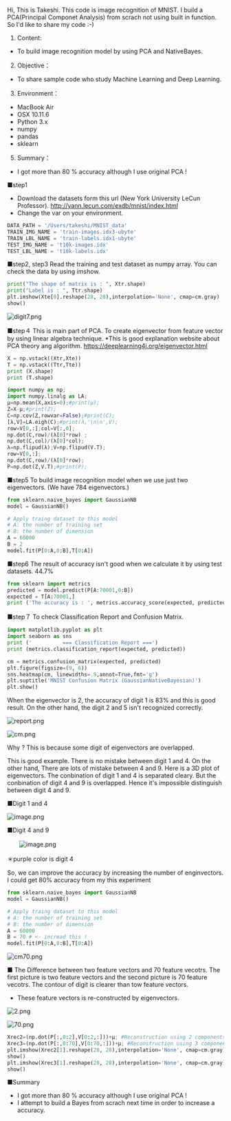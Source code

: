 Hi, This is Takeshi. This code is image recognition of MNIST.
I build a PCA(Principal Componet Analysis) from scrach not using built in function. So I'd like to share my code :-)

1. Content:
- To build image recognition model by using PCA and NativeBayes.

2. Objective：
- To share sample code who study Machine Learning and Deep Learning.

3. Environment：
- MacBook Air
- OSX 10.11.6
- Python 3.x
- numpy
- pandas
- sklearn

5. Summary：
- I got more than 80 % accuracy although I use original PCA !

■step1
- Download the datasets form this url (New York University LeCun Professor).
  http://yann.lecun.com/exdb/mnist/index.html
- Change the var on your environment.

```py
DATA_PATH = '/Users/takeshi/MNIST_data'
TRAIN_IMG_NAME = 'train-images.idx3-ubyte'
TRAIN_LBL_NAME = 'train-labels.idx1-ubyte'
TEST_IMG_NAME = 't10k-images.idx'
TEST_LBL_NAME = 't10k-labels.idx'
```
■step2, step3
Read the training and test dataset as numpy array.
You can check the data by using imshow.

```py
print("The shape of matrix is : ", Xtr.shape)
print("Label is : ", Ttr.shape)
plt.imshow(Xte[0].reshape(28, 28),interpolation='None', cmap=cm.gray)
show()
```
![digit7.png](https://qiita-image-store.s3.amazonaws.com/0/141816/8d03c163-3210-daa6-ac05-a36816262256.png)

■step４
This is main part of PCA. 
To create eigenvector from feature vector by using linear algebra technique.
*This is good explanation website about PCA theory ang algorithm.
 https://deeplearning4j.org/eigenvector.html

```py
X = np.vstack((Xtr,Xte))
T = np.vstack((Ttr,Tte))
print (X.shape)
print (T.shape)

import numpy as np;
import numpy.linalg as LA;
μ=np.mean(X,axis=0);#print(μ);
Z=X-μ;#print(Z);
C=np.cov(Z,rowvar=False);#print(C);
[λ,V]=LA.eigh(C);#print(λ,'\n\n',V);
row=V[0,:];col=V[:,0];
np.dot(C,row)/(λ[0]*row) ;
np.dot(C,col)/(λ[0]*col);
λ=np.flipud(λ);V=np.flipud(V.T);
row=V[0,:];
np.dot(C,row)/(λ[0]*row);
P=np.dot(Z,V.T);#print(P);
```


■step5
To build image recognition model when we use just two eigenvectors.
(We have 784 eigenvectors.)

```py
from sklearn.naive_bayes import GaussianNB
model = GaussianNB()

# Apply traing dataset to this model
# A: the number of training set
# B: the number of dimension
A = 60000
B = 2
model.fit(P[0:A,0:B],T[0:A])
```

■step6
The result of accuracy isn't good when we calculate it by using test datasets.
44.7%

```py
from sklearn import metrics
predicted = model.predict(P[A:70001,0:B])
expected = T[A:70001,]
print ('The accuracy is : ', metrics.accuracy_score(expected, predicted)*100, '%')
```

■step７
To check Classification Report and Confusion Matrix.

```py
import matplotlib.pyplot as plt
import seaborn as sns
print ('          === Classification Report ===')
print (metrics.classification_report(expected, predicted))

cm = metrics.confusion_matrix(expected, predicted)
plt.figure(figsize=(9, 6))
sns.heatmap(cm, linewidths=.9,annot=True,fmt='g')
plt.suptitle('MNIST Confusion Matrix (GaussianNativeBayesian)')
plt.show()
```

When the eigenvector is 2, the accuracy of digit 1 is 83% and this is good result.
On the other hand, the digit 2 and 5 isn't recognized correctly.

![report.png](https://qiita-image-store.s3.amazonaws.com/0/141816/c0252eb7-3166-8f69-8624-ea1ea64ab256.png)

![cm.png](https://qiita-image-store.s3.amazonaws.com/0/141816/ce7ad026-791e-c67c-12fb-67e61c955e98.png)

Why ? 
This is because some digit of eigenvectors are overlapped.

This is good example.
There is no mistake between digit 1 and 4. On the other hand, There are lots of mistake between 4 and 9.
Here is a 3D plot of eigenvectors.
The conbination of digit 1 and 4 is separated cleary. But the conbination of digit 4 and 9 is overlapped. Hence it's impossible distinguish between digit 4 and 9.

■Digit 1 and 4

![image.png](https://qiita-image-store.s3.amazonaws.com/0/141816/54a022c1-aec0-41ba-bc40-45b3bd41b856.png)

■Digit 4 and 9

　　![image.png](https://qiita-image-store.s3.amazonaws.com/0/141816/5ef7d67a-9875-92a9-8410-207c77dd8636.png)

＊purple color is digit 4

So, we can improve the accuracy by increasing the number of enginvectors. I could get 80% accuracy from my this experiment
```py
from sklearn.naive_bayes import GaussianNB
model = GaussianNB()

# Apply traing dataset to this model
# A: the number of training set
# B: the number of dimension
A = 60000
B = 70 # <- incread this !
model.fit(P[0:A,0:B],T[0:A])
```
![cm70.png](https://qiita-image-store.s3.amazonaws.com/0/141816/8d21db36-5df8-ff0d-94a2-48c14ffb3de0.png)

■ The Difference between two feature vectors and 70 feature vecotrs.
The first picture is two feature vectors and the second picture is 70 feature vecotrs.
The contour of digit is clearer than  tow feature vectors.
* These feature vectors is re-constructed by eigenvectors.

![2.png](https://qiita-image-store.s3.amazonaws.com/0/141816/10ab8499-1aad-8a2d-50e5-521b9194b74b.png)

![70.png](https://qiita-image-store.s3.amazonaws.com/0/141816/61ddd0f7-dec2-9773-6954-0973aa74ee80.png)

```py
Xrec2=(np.dot(P[:,0:2],V[0:2,:]))+μ; #Reconstruction using 2 components
Xrec3=(np.dot(P[:,0:70],V[0:70,:]))+μ; #Reconstruction using 3 components
plt.imshow(Xrec2[1].reshape(28, 28),interpolation='None', cmap=cm.gray);
show()
plt.imshow(Xrec3[1].reshape(28, 28),interpolation='None', cmap=cm.gray);
show()
```

■Summary
- I got more than 80 % accuracy although I use original PCA !
- I attempt to build a Bayes from scrach next time in order to increase a accuracy.
